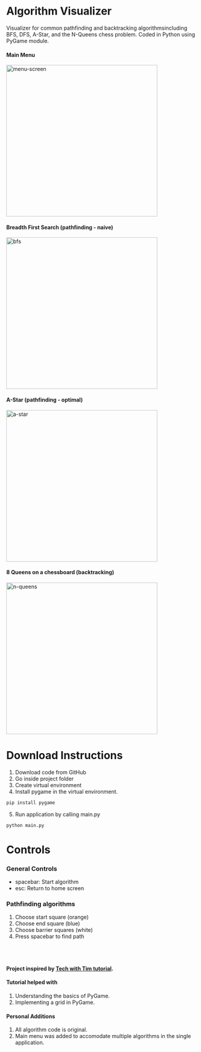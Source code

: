 # Algorithm Visualizer

Visualizer for common pathfinding and backtracking algorithmsincluding BFS, DFS, A-Star, and the N-Queens chess problem. Coded in Python using PyGame module.

#### Main Menu
<img width="400" alt="menu-screen" src="https://user-images.githubusercontent.com/54457854/130320561-b053fbe2-0cc3-44e7-ab41-885bcf093b2f.png">

#### Breadth First Search (pathfinding - naive)
<img width="400" alt="bfs" src="https://user-images.githubusercontent.com/54457854/130320553-83f3f604-0eaf-46d5-8850-461f2b00de19.png">

#### A-Star (pathfinding - optimal)
<img width="400" alt="a-star" src="https://user-images.githubusercontent.com/54457854/130320566-696fdb8c-3074-4ecc-a578-3c9787fb7da2.png">

#### 8 Queens on a chessboard (backtracking)
<img width="400x" alt="n-queens" src="https://user-images.githubusercontent.com/54457854/130320574-2a65661b-b746-4d06-968a-ada61fc9cee8.png">

# Download Instructions

1. Download code from GitHub
2. Go inside project folder
3. Create virtual environment
4. Install pygame in the virtual environment.
```zsh
pip install pygame
```
5. Run application by calling main.py
```zsh
python main.py
```

# Controls

### General Controls
- spacebar: Start algorithm
- esc: Return to home screen

### Pathfinding algorithms
1. Choose start square (orange)
2. Choose end square (blue)
3. Choose barrier squares (white)
4. Press spacebar to find path

<br></br>

#### Project inspired by [Tech with Tim tutorial](https://www.youtube.com/watch?v=JtiK0DOeI4A&t=207s).

#### Tutorial helped with
1. Understanding the basics of PyGame.
2. Implementing a grid in PyGame.

#### Personal Additions
1. All algorithm code is original. 
2. Main menu was added to accomodate multiple algorithms in the single application.




